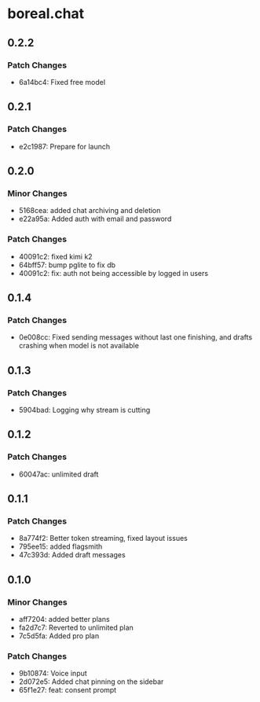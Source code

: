 # boreal.chat

## 0.2.2

### Patch Changes

- 6a14bc4: Fixed free model

## 0.2.1

### Patch Changes

- e2c1987: Prepare for launch

## 0.2.0

### Minor Changes

- 5168cea: added chat archiving and deletion
- e22a95a: Added auth with email and password

### Patch Changes

- 40091c2: fixed kimi k2
- 64bff57: bump pglite to fix db
- 40091c2: fix: auth not being accessible by logged in users

## 0.1.4

### Patch Changes

- 0e008cc: Fixed sending messages without last one finishing, and drafts crashing when model is not available

## 0.1.3

### Patch Changes

- 5904bad: Logging why stream is cutting

## 0.1.2

### Patch Changes

- 60047ac: unlimited draft

## 0.1.1

### Patch Changes

- 8a774f2: Better token streaming, fixed layout issues
- 795ee15: added flagsmith
- 47c393d: Added draft messages

## 0.1.0

### Minor Changes

- aff7204: added better plans
- fa2d7c7: Reverted to unlimited plan
- 7c5d5fa: Added pro plan

### Patch Changes

- 9b10874: Voice input
- 2d072e5: Added chat pinning on the sidebar
- 65f1e27: feat: consent prompt
